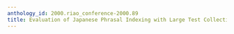 ```yaml
---
anthology_id: 2000.riao_conference-2000.89
title: Evaluation of Japanese Phrasal Indexing with Large Test Collection
---
```

